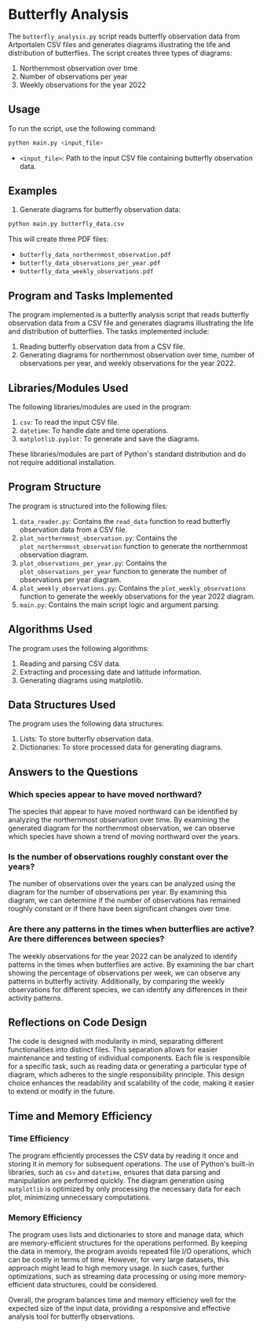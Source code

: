 # Butterfly Analysis

The `butterfly_analysis.py` script reads butterfly observation data from Artportalen CSV files and generates diagrams illustrating the life and distribution of butterflies. The script creates three types of diagrams:
1. Northernmost observation over time
2. Number of observations per year
3. Weekly observations for the year 2022

## Usage

To run the script, use the following command:

```bash
python main.py <input_file>
```

- `<input_file>`: Path to the input CSV file containing butterfly observation data.

## Examples

1. Generate diagrams for butterfly observation data:

```bash
python main.py butterfly_data.csv
```

This will create three PDF files:
- `butterfly_data_northernmost_observation.pdf`
- `butterfly_data_observations_per_year.pdf`
- `butterfly_data_weekly_observations.pdf`

## Program and Tasks Implemented

The program implemented is a butterfly analysis script that reads butterfly observation data from a CSV file and generates diagrams illustrating the life and distribution of butterflies. The tasks implemented include:
1. Reading butterfly observation data from a CSV file.
2. Generating diagrams for northernmost observation over time, number of observations per year, and weekly observations for the year 2022.

## Libraries/Modules Used

The following libraries/modules are used in the program:
1. `csv`: To read the input CSV file.
2. `datetime`: To handle date and time operations.
3. `matplotlib.pyplot`: To generate and save the diagrams.

These libraries/modules are part of Python's standard distribution and do not require additional installation.

## Program Structure

The program is structured into the following files:
1. `data_reader.py`: Contains the `read_data` function to read butterfly observation data from a CSV file.
2. `plot_northernmost_observation.py`: Contains the `plot_northernmost_observation` function to generate the northernmost observation diagram.
3. `plot_observations_per_year.py`: Contains the `plot_observations_per_year` function to generate the number of observations per year diagram.
4. `plot_weekly_observations.py`: Contains the `plot_weekly_observations` function to generate the weekly observations for the year 2022 diagram.
5. `main.py`: Contains the main script logic and argument parsing.

## Algorithms Used

The program uses the following algorithms:
1. Reading and parsing CSV data.
2. Extracting and processing date and latitude information.
3. Generating diagrams using matplotlib.

## Data Structures Used

The program uses the following data structures:
1. Lists: To store butterfly observation data.
2. Dictionaries: To store processed data for generating diagrams.

## Answers to the Questions

### Which species appear to have moved northward?
The species that appear to have moved northward can be identified by analyzing the northernmost observation over time. By examining the generated diagram for the northernmost observation, we can observe which species have shown a trend of moving northward over the years.

### Is the number of observations roughly constant over the years?
The number of observations over the years can be analyzed using the diagram for the number of observations per year. By examining this diagram, we can determine if the number of observations has remained roughly constant or if there have been significant changes over time.

### Are there any patterns in the times when butterflies are active? Are there differences between species?
The weekly observations for the year 2022 can be analyzed to identify patterns in the times when butterflies are active. By examining the bar chart showing the percentage of observations per week, we can observe any patterns in butterfly activity. Additionally, by comparing the weekly observations for different species, we can identify any differences in their activity patterns.

## Reflections on Code Design

The code is designed with modularity in mind, separating different functionalities into distinct files. This separation allows for easier maintenance and testing of individual components. Each file is responsible for a specific task, such as reading data or generating a particular type of diagram, which adheres to the single responsibility principle. This design choice enhances the readability and scalability of the code, making it easier to extend or modify in the future.

## Time and Memory Efficiency

### Time Efficiency
The program efficiently processes the CSV data by reading it once and storing it in memory for subsequent operations. The use of Python's built-in libraries, such as `csv` and `datetime`, ensures that data parsing and manipulation are performed quickly. The diagram generation using `matplotlib` is optimized by only processing the necessary data for each plot, minimizing unnecessary computations.

### Memory Efficiency
The program uses lists and dictionaries to store and manage data, which are memory-efficient structures for the operations performed. By keeping the data in memory, the program avoids repeated file I/O operations, which can be costly in terms of time. However, for very large datasets, this approach might lead to high memory usage. In such cases, further optimizations, such as streaming data processing or using more memory-efficient data structures, could be considered.

Overall, the program balances time and memory efficiency well for the expected size of the input data, providing a responsive and effective analysis tool for butterfly observations.

